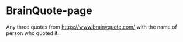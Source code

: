 # BrainQuote-page
Any three quotes from https://www.brainyquote.com/ with the name of person who quoted it.

